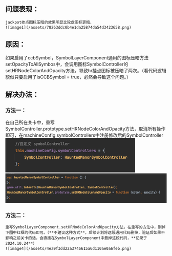## **问题表现：**

	jackpot挂点图标压暗的效果明显比轮盘图标更暗，  
	![image1](/assets/78263ddc0b4e1da25874da54d3423658.png)

## **原因：**

如果启用了ccbSymbol，SymbolLayerComponent通用的图标压暗方法setOpacityToAllSymbos中，会调用图标SymbolController的setHRNodeColorAndOpacity方法，导致hr挂点图标被压暗了两次。（看代码逻辑貌似只要启用了isCCBSymbol \= true，必然会导致这个问题。）

## **解决办法：**

### 方法一：

在自己所在关卡中，重写SymbolController.prototype.setHRNodeColorAndOpacity方法，取消所有操作即可，在machineConfig.symbolControllers中注册修改后的SymbolController  
	![image2](/assets/0effb0875726e8fa064a05b702ce950c.png)	![image3](/assets/62bbf91b84523313e712ab9e9397e57a.png)

### 方法二：

	重写SymbolLayerComponent.setHRNodeColorAndOpacity方法，在重写的方法中，删掉下图中红框的代码即可。（**不建议这种方式**，后续计划将这段通用代码删掉，验证后如果不影响之前关卡的话，会直接在SymbolLayerComponent中删掉这段代码，**记录于2024.10.24**）  
	![image4](/assets/4ea9f3dd22a3746615a6d110ae0a6feb.png)







